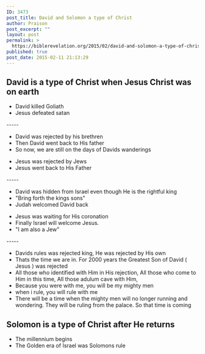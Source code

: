 ```yaml
---
ID: 3473
post_title: David and Solomon a type of Christ
author: Praison
post_excerpt: ""
layout: post
permalink: >
  https://biblerevelation.org/2015/02/david-and-solomon-a-type-of-christ/
published: true
post_date: 2015-02-11 21:13:29
---
```

<h2>David is a type of Christ when Jesus Christ was on earth</h2>
<ul>
	<li>David killed Goliath</li>
	<li>Jesus defeated satan</li>
</ul>
-----
<ul>
	<li>David was rejected by his brethren</li>
	<li>Then David went back to His father</li>
	<li>So now, we are still on the days of Davids wanderings</li>
</ul>
<ul>
	<li>Jesus was rejected by Jews</li>
	<li>Jesus went back to His Father</li>
</ul>
-----
<ul>
	<li>David was hidden from Israel even though He is the rightful king</li>
	<li>"Bring forth the kings sons"</li>
	<li>Judah welcomed David back</li>
</ul>
<ul>
	<li>Jesus was waiting for His coronation</li>
	<li>Finally Israel will welcome Jesus.</li>
	<li>"I am also a Jew"</li>
</ul>
-----
<ul>
	<li>Davids rules was rejected king, He was rejected by His own</li>
	<li>Thats the time we are in. For 2000 years the Greatest Son of David ( Jesus ) was rejected</li>
	<li>All those who identified with Him in His rejection, All those who come to Him in this time, All those adulum cave with Him,</li>
	<li>Because you were with me, you will be my mighty men</li>
	<li>when i rule, you will rule with me</li>
	<li>There will be a time when the mighty men will no longer running and wondering. They will be ruling from the palace. So that time is coming</li>
</ul>
<h2>Solomon is a type of Christ after He returns</h2>
<ul>
	<li>The millennium begins</li>
	<li>The Golden era of Israel was Solomons rule</li>
</ul>